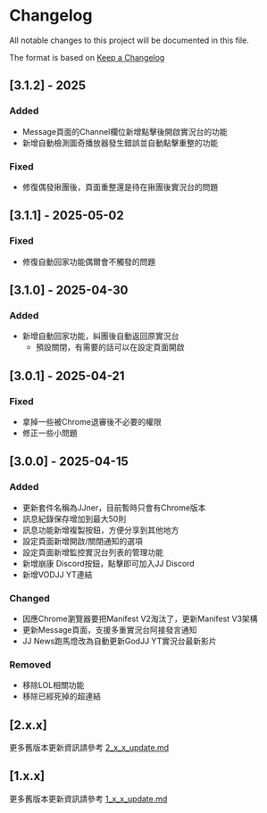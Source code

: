 # Changelog

All notable changes to this project will be documented in this file.

The format is based on [Keep a Changelog](https://keepachangelog.com/en/1.1.0/)

## [3.1.2] - 2025

### Added

- Message頁面的Channel欄位新增點擊後開啟實況台的功能
- 新增自動檢測圖奇播放器發生錯誤並自動點擊重整的功能

### Fixed

- 修復偶發揪團後，頁面重整還是待在揪團後實況台的問題

## [3.1.1] - 2025-05-02

### Fixed

- 修復自動回家功能偶爾會不觸發的問題

## [3.1.0] - 2025-04-30

### Added

- 新增自動回家功能，糾團後自動返回原實況台
  - 預設關閉，有需要的話可以在設定頁面開啟

## [3.0.1] - 2025-04-21

### Fixed

- 拿掉一些被Chrome退審後不必要的權限
- 修正一些小問題

## [3.0.0] - 2025-04-15

### Added

- 更新套件名稱為JJner，目前暫時只會有Chrome版本
- 訊息紀錄保存增加到最大50則
- 訊息功能新增複製按鈕，方便分享到其他地方
- 設定頁面新增開啟/關閉通知的選項
- 設定頁面新增監控實況台列表的管理功能
- 新增崩康 Discord按鈕，點擊即可加入JJ Discord
- 新增VODJJ YT連結

### Changed

- 因應Chrome瀏覽器要把Manifest V2淘汰了，更新Manifest V3架構
- 更新Message頁面，支援多重實況台阿接發言通知
- JJ News跑馬燈改為自動更新GodJJ YT實況台最新影片

### Removed

- 移除LOL相關功能
- 移除已經死掉的超連結

## [2.x.x]

更多舊版本更新資訊請參考 [2_x_x_update.md](./2_x_x_update.md)

## [1.x.x]

更多舊版本更新資訊請參考 [1_x_x_update.md](./1_x_x_update.md)
